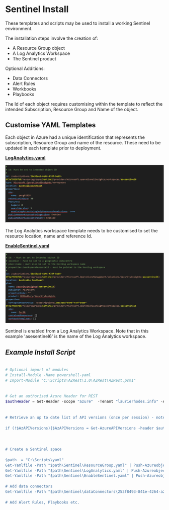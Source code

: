 # Sentinel Install
These templates and scripts may be used to install a working Sentinel environment.

The installation steps involve the creation of:

* A Resource Group object
* A Log Analytics Workspace
* The Sentinel product

Optional Additions:

* Data Connectors
* Alert Rules
* Workbooks
* Playbooks

The Id of each object requires customising within the template to reflect the intended Subscription, Resource Group and Name of the object.

## Customise YAML Templates

Each object in Azure had a unique identification that represents the subscription, Resource Group and name of the resource.  These need to be updated in each template prior to deployment.

**<u>LogAnalytics.yaml</u>**

![](img\LogAnalytics.JPG)

The Log Analytics workspace template needs to be customised to set the resource location, name and reference Id.

**<u>EnableSentinel.yaml</u>**

![](img\EnableSentinel.JPG)

Sentinel is enabled from a Log Analytics Workspace.  Note that in this example 'asesentinel6' is the name of the Log Analytics workspace.



## *Example Install Script*

```powershell

# Optional import of modules
# Install-Module -Name powershell-yaml
# Import-Module "C:\Scripts\AZRest\1.0\AZRest\AZRest.psm1" 


# Get an authorised Azure Header for REST
$authHeader = Get-Header -scope "azure"  -Tenant "laurierhodes.info" -AppId "aa73b052-6cea-4f17-b54b-6a536be5c722" -secret 'XXXXXXXXXXXXXXXXXXXXXXXXX’ 


# Retrieve an up to date list of API versions (once per session) - note that any subscription may be used for generating a current API versions file.

if (!$AzAPIVersions){$AzAPIVersions = Get-AzureAPIVersions -header $authHeader -SubscriptionID "2be53ae5-6e46-47df-beb9-6f3a795387b8"}



# Create a Sentinel space

$path  = "C:\Scripts\yaml"
Get-Yamlfile -Path "$path\Sentinel\ResourceGroup.yaml" | Push-Azureobject -AuthHeader $authHeader -Apiversions $AzAPIVersions 
Get-Yamlfile -Path "$path\Sentinel\LogAnalytics.yaml" | Push-Azureobject -AuthHeader $authHeader -Apiversions $AzAPIVersions 
Get-Yamlfile -Path "$path\Sentinel\EnableSentinel.yaml" | Push-Azureobject -AuthHeader $authHeader -Apiversions $AzAPIVersions 

# Add data connectors
Get-Yamlfile -Path "$path\Sentinel\dataConnectors\253f8493-841e-4264-a218-4b7697026292.yaml" | Push-Azureobject -AuthHeader $authHeader -Apiversions $AzAPIVersions 

# Add Alert Rules, Playbooks etc.

```



